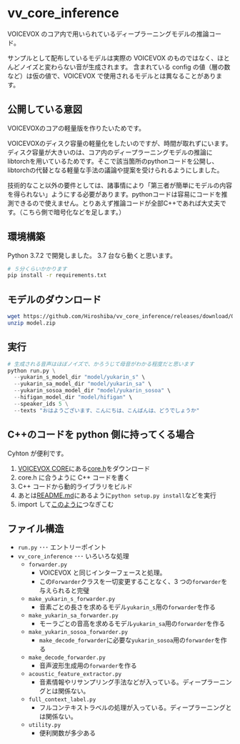 # vv_core_inference

VOICEVOX のコア内で用いられているディープラーニングモデルの推論コード。

サンプルとして配布しているモデルは実際の VOICEVOX のものではなく、ほとんどノイズと変わらない音が生成されます。
含まれている config の値（層の数など）は仮の値で、VOICEVOX で使用されるモデルとは異なることがあります。

## 公開している意図

VOICEVOXのコアの軽量版を作りたいためです。

VOICEVOXのディスク容量の軽量化をしたいのですが、時間が取れずにいます。ディスク容量が大きいのは、コア内のディープラーニングモデルの推論にlibtorchを用いているためです。そこで該当箇所のpythonコードを公開し、libtorchの代替となる軽量な手法の議論や提案を受けられるようにしました。

技術的なこと以外の要件としては、諸事情により「第三者が簡単にモデルの内容を得られない」ようにする必要があります。pythonコードは容易にコードを推測できるので使えません。とりあえず推論コードが全部C++であれば大丈夫です。（こちら側で暗号化などを足します。）

## 環境構築

Python 3.7.2 で開発しました。 3.7 台なら動くと思います。

```bash
# ５分くらいかかります
pip install -r requirements.txt
```

## モデルのダウンロード

```bash
wget https://github.com/Hiroshiba/vv_core_inference/releases/download/0.0.1/model.zip
unzip model.zip
```

## 実行

```python
# 生成される音声はほぼノイズで、かろうじて母音がわかる程度だと思います
python run.py \
  --yukarin_s_model_dir "model/yukarin_s" \
  --yukarin_sa_model_dir "model/yukarin_sa" \
  --yukarin_sosoa_model_dir "model/yukarin_sosoa" \
  --hifigan_model_dir "model/hifigan" \
  --speaker_ids 5 \
  --texts "おはようございます、こんにちは、こんばんは、どうでしょうか"
```

## C++のコードを python 側に持ってくる場合

Cyhton が便利です。

1. [VOICEVOX CORE](https://github.com/Hiroshiba/voicevox_core/tree/f4844efc65b1a4875442091955af84f671e16887)にある[core.h](https://github.com/Hiroshiba/voicevox_core/blob/f4844efc65b1a4875442091955af84f671e16887/core.h)をダウンロード
2. core.h に合うように C++ コードを書く
3. C++ コードから動的ライブラリをビルド
4. あとは[README.md](https://github.com/Hiroshiba/voicevox_core/tree/f4844efc65b1a4875442091955af84f671e16887#%E3%82%BD%E3%83%BC%E3%82%B9%E3%82%B3%E3%83%BC%E3%83%89%E3%81%8B%E3%82%89%E5%AE%9F%E8%A1%8C)にあるように`python setup.py install`などを実行
5. import して[このように](https://github.com/Hiroshiba/voicevox_core/blob/f4844efc65b1a4875442091955af84f671e16887/example/python/run.py#L21-L25)つなぎこむ

## ファイル構造

- `run.py` ･･･ エントリーポイント
- `vv_core_inference` ･･･ いろいろな処理
  - `forwarder.py`
    - VOICEVOX と同じインターフェースと処理。
    - この`Forwarder`クラスを一切変更することなく、3 つの`forwarder`を与えられると完璧
  - `make_yukarin_s_forwarder.py`
    - 音素ごとの長さを求めるモデル`yukarin_s`用の`forwarder`を作る
  - `make_yukarin_sa_forwarder.py`
    - モーラごとの音高を求めるモデル`yukarin_sa`用の`forwarder`を作る
  - `make_yukarin_sosoa_forwarder.py`
    - `make_decode_forwarder`に必要な`yukarin_sosoa`用の`forwarder`を作る
  - `make_decode_forwarder.py`
    - 音声波形生成用の`forwarder`を作る
  - `acoustic_feature_extractor.py`
    - 音素情報やリサンプリング手法などが入っている。ディープラーニングとは関係ない。
  - `full_context_label.py`
    - フルコンテキストラベルの処理が入っている。ディープラーニングとは関係ない。
  - `utility.py`
    - 便利関数が多少ある
